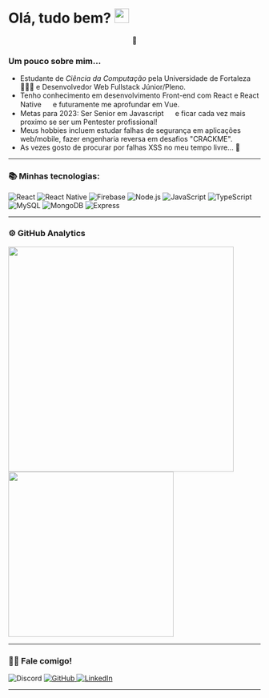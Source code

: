 # Olá, tudo bem? <img src="https://github.com/TheDudeThatCode/TheDudeThatCode/blob/master/Assets/Hi.gif" width="29px">
<p align="center"> 

### Um pouco sobre mim...

- Estudante de *Ciência da Computação* pela Universidade de Fortaleza 👨🏻‍💻 e Desenvolvedor Web Fullstack Júnior/Pleno.
- Tenho conhecimento em desenvolvimento Front-end com React e React Native <img src="https://seeklogo.com/images/R/react-logo-7B3CE81517-seeklogo.com.png" width="15px"> e futuramente me aprofundar em Vue.
- Metas para 2023: Ser Senior em Javascript <img src="https://upload.wikimedia.org/wikipedia/commons/9/99/Unofficial_JavaScript_logo_2.svg" width="15px"> e 
ficar cada vez mais proximo se ser um Pentester profissional!
- Meus hobbies incluem estudar falhas de segurança em aplicações web/mobile, fazer engenharia reversa em desafios "CRACKME".
- As vezes gosto de procurar por falhas XSS no meu tempo livre... 🤫

---

### 📚 Minhas tecnologias:

![React](https://img.shields.io/badge/React.js-%231572B6.svg?&style=for-the-badge&logo=react&logoColor=white)
![React Native](https://img.shields.io/badge/react%20native-%231572B6.svg?&style=for-the-badge&logo=react&logoColor)
![Firebase](https://img.shields.io/badge/firebase-yellow.svg?&style=for-the-badge&logo=firebase&logoColor=darkyellow)
![Node.js](https://img.shields.io/badge/node.js-%234ea94b.svg?&style=for-the-badge&logo=node.js&logoColor=darkgreen)
![JavaScript](https://img.shields.io/badge/javascript%20-%23323330.svg?&style=for-the-badge&logo=javascript&logoColor=%23F7DF1E)
![TypeScript](https://img.shields.io/badge/typescript%20-%23323330.svg?&style=for-the-badge&logo=typescript&logoColor=%white)
![MySQL](https://img.shields.io/badge/SQL-%2300f.svg?&style=for-the-badge&logo=mysql&logoColor=white)
![MongoDB](https://img.shields.io/badge/MongoDB-%234ea94b.svg?&style=for-the-badge&logo=mongodb&logoColor=darkgreen)
![Express](https://img.shields.io/badge/Express-%23323330.svg?&style=for-the-badge&logo=express&logoColor=white)
<!-- ![Java](https://img.shields.io/badge/java-%23ED8B00.svg?&style=for-the-badge&logo=java&logoColor=white) -->
<!-- ![Kotlin](https://img.shields.io/badge/kotlin-%230095D5.svg?&style=for-the-badge&logo=kotlin&logoColor=white) -->

---

### ⚙️ GitHub Analytics

<div align="left"> 
      <img 
         width="450px" 
         src="https://github-readme-stats.vercel.app/api?username=bsqqq&show_icons=true&include_all_commits=true&count_private=true&&hide=issues&theme=radical"
      />
      <img 
         width="330px" 
         src="https://github-readme-stats.vercel.app/api/top-langs/?username=bsqqq&layout=compact&theme=radical&hide=kotlin,java"
      />
</div>

---
### 🤝🏻 Fale comigo! 

<div align="left">
  <img 
     alt="Discord" 
     title="Vinicius Moura#9679"
     src="https://img.shields.io/badge/Vinicius%20Moura_%20-%237289DA.svg?&style=for-the-badge&logo=discord&logoColor=white"
   />
   <a href="https://github.com/bsqqq">
    <img 
      alt="GitHub" 
      title="bsqqq"
      src="https://img.shields.io/badge/github%20-%23121011.svg?&style=for-the-badge&logo=github&logoColor=white"
    />
   </a>
   <a href="https://linkedin.com/in/vinicius-m-aragao">
    <img 
      alt="LinkedIn" 
      title="Vinicius Moura Aragão"
      src="https://img.shields.io/badge/linkedin-blue.svg?&style=for-the-badge&logo=linkedin&logoColor=white"
    />
   </a>
</div>

---
